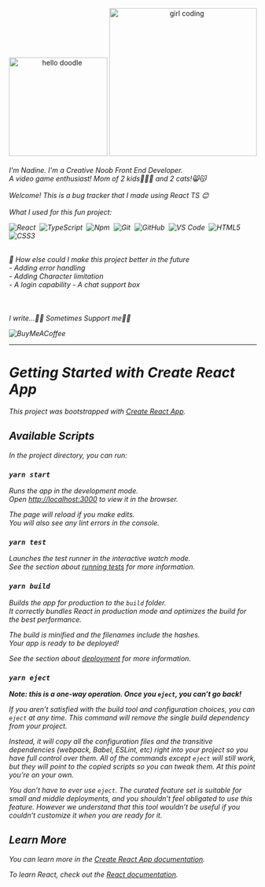 <div align="center" height="200px" display="flex">
    <img src="https://media3.giphy.com/media/4Z4FRLEzoSwivZP1SI/giphy.gif?cid=ecf05e47xt0jdpiuudi6ayj4v3bkpuzw142j3b592j1bibsd&rid=giphy.gif&ct=s" width="200px" height="200px"  alt="hello doodle">
  <img src="https://media0.giphy.com/media/paTz7UZbPfTZFRYnnB/giphy.gif?cid=790b761171a363634a8209bdb4888c809795dc8d98bda51c&rid=giphy.gif&ct=s" width="300px" height="300px"  alt="girl coding"> </img>
  </div>
  <br>
  <i>I'm Nadine. I'm a Creative Noob Front End Developer.<br>
      A video game enthusiast! Mom of 2 kids👩‍👧‍👧 and 2 cats!😸😽 <br><br>
 <i>Welcome! This is a bug tracker that I made using React TS 😊 </i><br><br>
 <i> What I used for this fun project: </i><br>
 
![React](https://img.shields.io/badge/React-20232A?style=for-the-badge&logo=react&logoColor=61DAFB)&nbsp;
![TypeScript](https://img.shields.io/badge/TypeScript-007ACC?style=for-the-badge&logo=typescript&logoColor=white)&nbsp;
![Npm](https://img.shields.io/badge/npm-CB3837?style=for-the-badge&logo=npm&logoColor=white)&nbsp;
![Git](https://img.shields.io/badge/GIT-E44C30?style=for-the-badge&logo=git&logoColor=whit)&nbsp; 
![GitHub](https://img.shields.io/badge/GitHub-100000?style=for-the-badge&logo=github&logoColor=white)&nbsp;
![VS Code](https://img.shields.io/badge/VSCode-0078D4?style=for-the-badge&logo=visual%20studio%20code&logoColor=white)&nbsp;
![HTML5](https://img.shields.io/badge/HTML5-E34F26?style=for-the-badge&logo=html5&logoColor=white)&nbsp;
![CSS3](https://img.shields.io/badge/CSS3-1572B6?style=for-the-badge&logo=css3&logoColor=white)&nbsp;

<br>
🤔 <i> How else could I make this project better in the future </i><br>
- Adding error handling<br>
- Adding Character limitation<br>
- A login capability
- A chat support box
<br>
<br>
<br>
<br>
<i> I write...✍🏻 Sometimes Support me🙆‍♀️ </i><br>

![BuyMeACoffee](https://img.shields.io/badge/Buy_Me_A_Coffee-FFDD00?style=for-the-badge&logo=buy-me-a-coffee&logoColor=black)

_________________________________________________________________________________


# Getting Started with Create React App

This project was bootstrapped with [Create React App](https://github.com/facebook/create-react-app).

## Available Scripts

In the project directory, you can run:

### `yarn start`

Runs the app in the development mode.\
Open [http://localhost:3000](http://localhost:3000) to view it in the browser.

The page will reload if you make edits.\
You will also see any lint errors in the console.

### `yarn test`

Launches the test runner in the interactive watch mode.\
See the section about [running tests](https://facebook.github.io/create-react-app/docs/running-tests) for more information.

### `yarn build`

Builds the app for production to the `build` folder.\
It correctly bundles React in production mode and optimizes the build for the best performance.

The build is minified and the filenames include the hashes.\
Your app is ready to be deployed!

See the section about [deployment](https://facebook.github.io/create-react-app/docs/deployment) for more information.

### `yarn eject`

**Note: this is a one-way operation. Once you `eject`, you can’t go back!**

If you aren’t satisfied with the build tool and configuration choices, you can `eject` at any time. This command will remove the single build dependency from your project.

Instead, it will copy all the configuration files and the transitive dependencies (webpack, Babel, ESLint, etc) right into your project so you have full control over them. All of the commands except `eject` will still work, but they will point to the copied scripts so you can tweak them. At this point you’re on your own.

You don’t have to ever use `eject`. The curated feature set is suitable for small and middle deployments, and you shouldn’t feel obligated to use this feature. However we understand that this tool wouldn’t be useful if you couldn’t customize it when you are ready for it.

## Learn More

You can learn more in the [Create React App documentation](https://facebook.github.io/create-react-app/docs/getting-started).

To learn React, check out the [React documentation](https://reactjs.org/).
